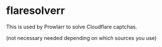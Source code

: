 # flaresolverr

This is used by Prowlarr to solve Cloudflare captchas.

(not necessary needed depending on which sources you use)